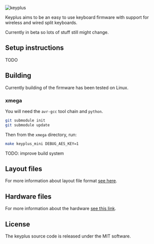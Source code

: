 ![keyplus](https://rawgit.com/ahtn/keyplus/master/resources/keyplus_logo.svg)

Keyplus aims to be an easy to use keyboard firmware with support for wireless
and wired split keyboards.

Currently in beta so lots of stuff still might change.

## Setup instructions

TODO

## Building

Currently building of the firmware has been tested on Linux.

### xmega

You will need the `avr-gcc` tool chain and `python`.

```bash
git submodule init
git submodule update
```

Then from the `xmega` directory, run:

```bash
make keyplus_mini DEBUG_AES_KEY=1
```

TODO: improve build system

## Layout files

For more information about layout file format [see here](https://github.com/ahtn/keyplus/tree/master/layouts/README.md).

## Hardware files

For more information about the hardware [see this link](https://github.com/ahtn/keyboard_pcb/tree/master/keyplus_mini).

## License

The keyplus source code is released under the MIT software.
